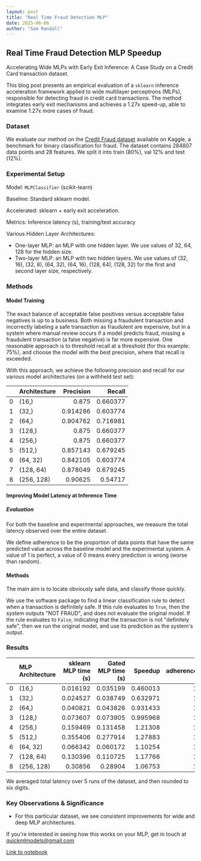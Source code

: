 ```yaml
---
layout: post
title: "Real Time Fraud Detection MLP"
date: 2025-06-06
author: "Sam Randall"
---
```


## Real Time Fraud Detection MLP Speedup

Accelerating Wide MLPs with Early Exit Inference: A Case Study on a Credit Card transaction dataset.

This blog post presents an empirical evaluation of a `sklearn` inference acceleration framework applied to wide multilayer perceptrons (MLPs), responsible for detecting fraud in credit card transactions. The method integrates early exit mechanisms and achieves a 1.27x speed-up, able to examine 1.27x more cases of fraud.

### Dataset
We evaluate our method on the [Credit Fraud dataset](https://www.kaggle.com/datasets/mlg-ulb/creditcardfraud) available on Kaggle, a benchmark for binary classification for fraud. The dataset contains 284807 data points and 28 features. We split it into train (80%), val 12% and test (12%).

### Experimental Setup

Model: `MLPClassifier` (scikit-learn)

Baseline: Standard sklearn model.

Accelerated: sklearn + early exit acceleration.

Metrics: Inference latency (s), training/test accuracy

Various Hidden Layer Architectures:
- One-layer MLP: an MLP with one hidden layer. We use values of 32, 64, 128 for the hidden size.
- Two-layer MLP: an MLP with two hidden layers. We use values of (32, 16), (32, 8), (64, 32), (64, 16), (128, 64), (128, 32) for the first and second layer size, respectively.

### Methods

#### Model Training

The exact balance of acceptable false positives versus acceptable false negatives is up to a business. Both missing a fraudulent transaction and incorrectly labeling a safe transaction as fraudulent are expensive, but in a system where manual review occurs if a model predicts fraud, missing a fraudulent transaction (a false negative) is far more expensive. One reasonable approach is to threshold recall at a threshold (for this example: 75%), and choose the model with the best precision, where that recall is exceeded. 

With this approach, we achieve the following precision and recall for our various model architectures (on a withheld test set):

|    | Architecture   |   Precision |   Recall |
|---:|:---------------|------------:|---------:|
|  0 | (16,)          |    0.875    | 0.660377 |
|  1 | (32,)          |    0.914286 | 0.603774 |
|  2 | (64,)          |    0.904762 | 0.716981 |
|  3 | (128,)         |    0.875    | 0.660377 |
|  4 | (256,)         |    0.875    | 0.660377 |
|  5 | (512,)         |    0.857143 | 0.679245 |
|  6 | (64, 32)       |    0.842105 | 0.603774 |
|  7 | (128, 64)      |    0.878049 | 0.679245 |
|  8 | (256, 128)     |    0.90625  | 0.54717  |

#### Improving Model Latency at Inference Time

##### Evaluation
For both the baseline and experimental approaches, we measure the total latency observed over the entire dataset.

We define adherence to be the proportion of data points that have the same predicted value across the baseline model and the experimental system. A value of 1 is perfect, a value of 0 means every prediction is wrong (worse than random).

#### Methods

The main aim is to locate obviously safe data, and classify those quickly.

We use the software package to find a linear classification rule to detect when a transaction is definitely safe. If this rule evaluates to `True`, then the system outputs "NOT FRAUD", and does not evaluate the original model. If the rule evaluates to `False`, indicating that the transaction is not "definitely safe", then we run the original model, and use its prediction as the system's output.

### Results

|    | MLP Architecture   |   sklearn MLP time (s) |   Gated MLP time (s) |   Speedup |   adherence |
|---:|:-------------------|-----------------------:|---------------------:|----------:|------------:|
|  0 | (16,)              |               0.016192 |             0.035199 |  0.460013 |           1 |
|  1 | (32,)              |               0.024527 |             0.038749 |  0.632971 |           1 |
|  2 | (64,)              |               0.040821 |             0.043826 |  0.931433 |           1 |
|  3 | (128,)             |               0.073607 |             0.073905 |  0.995968 |           1 |
|  4 | (256,)             |               0.159469 |             0.131458 |  1.21308  |           1 |
|  5 | (512,)             |               0.355406 |             0.277914 |  1.27883  |           1 |
|  6 | (64, 32)           |               0.066342 |             0.060172 |  1.10254  |           1 |
|  7 | (128, 64)          |               0.130396 |             0.110725 |  1.17766  |           1 |
|  8 | (256, 128)         |               0.30856  |             0.28904  |  1.06753  |           1 |

We averaged total latency over 5 runs of the dataset, and then rounded to six digits.

### Key Observations & Significance
- For this particular dataset, we see consistent improvements for wide and deep MLP architectures. 

If you're interested in seeing how this works on your MLP, get in touch at [quickmlmodels@gmail.com](quickmlmodels@gmail.com)

[Link to notebook](https://nbviewer.org/github/compressmodels/compressmodels.github.io/blob/main/notebooks/experiment-0606-fraud.ipynb)

